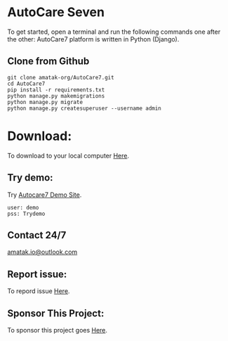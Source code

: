 AutoCare Seven
===============

To get started, open a terminal and run the following commands one after the other:
AutoCare7 platform  is written in Python (Django).


## Clone from Github

```shell
git clone amatak-org/AutoCare7.git
cd AutoCare7
pip install -r requirements.txt
python manage.py makemigrations
python manage.py migrate
python manage.py createsuperuser --username admin
```

# Download:

To download to your local computer [Here](https://github.com/amatak-org/AutoCare7 "Download Full Code").

## Try demo:
Try  [Autocare7 Demo Site](https://my.autocare7.com "The Amatak Opensource site").

```Username & Pass
user: demo
pss: Trydemo
```
## Contact 24/7
amatak.io@outlook.com

## Report issue:

To repord issue [Here](https://github.com/amatak-org/AutoCare7/issues "Report Issue").


## Sponsor This Project:

To sponsor this project goes [Here](/sponsors).